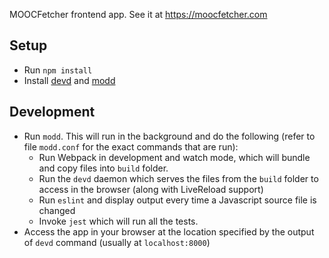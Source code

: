 MOOCFetcher frontend app. See it at <https://moocfetcher.com>

## Setup
* Run `npm install`
* Install [devd] and [modd]

[devd]: https://github.com/cortesi/devd
[modd]: https://github.com/cortesi/modd


## Development
* Run `modd`. This will run in the background and do the following (refer to file `modd.conf` for the exact commands that are run):
  * Run Webpack in development and watch mode, which will bundle and copy files into `build` folder.
  * Run the `devd` daemon which serves the files from the `build` folder to access in the browser (along with LiveReload support)
  * Run `eslint` and display output every time a Javascript source file is changed
  * Invoke `jest` which will run all the tests.
* Access the app in your browser at the location specified by the output of `devd` command (usually at `localhost:8000`)

